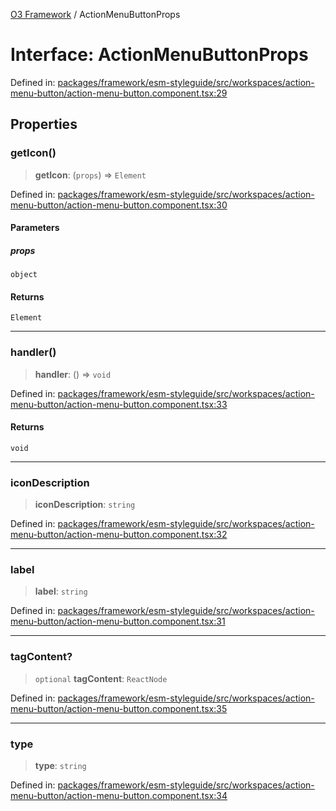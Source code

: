 [O3 Framework](../API.md) / ActionMenuButtonProps

# Interface: ActionMenuButtonProps

Defined in: [packages/framework/esm-styleguide/src/workspaces/action-menu-button/action-menu-button.component.tsx:29](https://github.com/UjjawalPrabhat/openmrs-esm-core/blob/main/packages/framework/esm-styleguide/src/workspaces/action-menu-button/action-menu-button.component.tsx#L29)

## Properties

### getIcon()

> **getIcon**: (`props`) => `Element`

Defined in: [packages/framework/esm-styleguide/src/workspaces/action-menu-button/action-menu-button.component.tsx:30](https://github.com/UjjawalPrabhat/openmrs-esm-core/blob/main/packages/framework/esm-styleguide/src/workspaces/action-menu-button/action-menu-button.component.tsx#L30)

#### Parameters

##### props

`object`

#### Returns

`Element`

***

### handler()

> **handler**: () => `void`

Defined in: [packages/framework/esm-styleguide/src/workspaces/action-menu-button/action-menu-button.component.tsx:33](https://github.com/UjjawalPrabhat/openmrs-esm-core/blob/main/packages/framework/esm-styleguide/src/workspaces/action-menu-button/action-menu-button.component.tsx#L33)

#### Returns

`void`

***

### iconDescription

> **iconDescription**: `string`

Defined in: [packages/framework/esm-styleguide/src/workspaces/action-menu-button/action-menu-button.component.tsx:32](https://github.com/UjjawalPrabhat/openmrs-esm-core/blob/main/packages/framework/esm-styleguide/src/workspaces/action-menu-button/action-menu-button.component.tsx#L32)

***

### label

> **label**: `string`

Defined in: [packages/framework/esm-styleguide/src/workspaces/action-menu-button/action-menu-button.component.tsx:31](https://github.com/UjjawalPrabhat/openmrs-esm-core/blob/main/packages/framework/esm-styleguide/src/workspaces/action-menu-button/action-menu-button.component.tsx#L31)

***

### tagContent?

> `optional` **tagContent**: `ReactNode`

Defined in: [packages/framework/esm-styleguide/src/workspaces/action-menu-button/action-menu-button.component.tsx:35](https://github.com/UjjawalPrabhat/openmrs-esm-core/blob/main/packages/framework/esm-styleguide/src/workspaces/action-menu-button/action-menu-button.component.tsx#L35)

***

### type

> **type**: `string`

Defined in: [packages/framework/esm-styleguide/src/workspaces/action-menu-button/action-menu-button.component.tsx:34](https://github.com/UjjawalPrabhat/openmrs-esm-core/blob/main/packages/framework/esm-styleguide/src/workspaces/action-menu-button/action-menu-button.component.tsx#L34)
